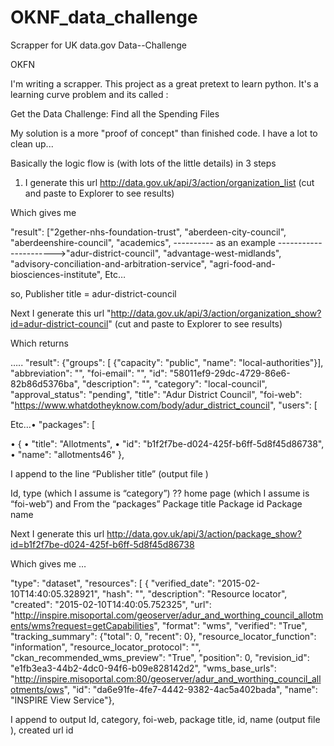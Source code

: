 # OKNF_data_challenge
Scrapper for UK data.gov
Data--Challenge

OKFN

I'm writing a scrapper. This project as a great pretext to learn python. It's a learning curve problem and its called :

Get the Data Challenge: Find all the Spending Files

My solution is a more "proof of concept" than finished code. I have a lot to clean up...

Basically the logic flow is (with lots of the little details) in 3 steps

1) I generate this url http://data.gov.uk/api/3/action/organization_list (cut and paste to Explorer to see results)

Which gives me

"result": ["2gether-nhs-foundation-trust", "aberdeen-city-council", "aberdeenshire-council", "academics",
---------- as an example ---------------------->"adur-district-council", 
"advantage-west-midlands", "advisory-conciliation-and-arbitration-service", "agri-food-and-biosciences-institute", Etc…

so, Publisher title = adur-district-council

Next I generate this url "http://data.gov.uk/api/3/action/organization_show?id=adur-district-council" (cut and paste to Explorer to see results)

Which returns 

….. "result": {"groups": [ {"capacity": "public", "name": "local-authorities"}], "abbreviation": "", "foi-email": "", "id": "58011ef9-29dc-4729-86e6-82b86d5376ba", "description": "", "category": "local-council", "approval_status": "pending", "title": "Adur District Council", "foi-web": "https://www.whatdotheyknow.com/body/adur_district_council", "users": [

Etc…•
"packages": [

• { • "title": "Allotments", • "id": "b1f2f7be-d024-425f-b6ff-5d8f45d86738", • "name": "allotments46" },

I append to the line “Publisher title” (output file )

Id, type (which I assume is “category”) ?? home page (which I assume is “foi-web”)
and From the “packages” Package title Package id Package name

Next I generate this url http://data.gov.uk/api/3/action/package_show?id=b1f2f7be-d024-425f-b6ff-5d8f45d86738

Which gives me …

"type": "dataset", "resources": [ { "verified_date": "2015-02-10T14:40:05.328921", "hash": "", "description": "Resource locator", "created": "2015-02-10T14:40:05.752325", "url": "http://inspire.misoportal.com/geoserver/adur_and_worthing_council_allotments/wms?request=getCapabilities", "format": "wms", "verified": "True", "tracking_summary": {"total": 0, "recent": 0}, "resource_locator_function": "information", "resource_locator_protocol": "", "ckan_recommended_wms_preview": "True", "position": 0, "revision_id": "e1fb3ea3-44b2-4dc0-94f6-b09e828142d2", "wms_base_urls": "http://inspire.misoportal.com:80/geoserver/adur_and_worthing_council_allotments/ows", "id": "da6e91fe-4fe7-4442-9382-4ac5a402bada", "name": "INSPIRE View Service"},

I append to output Id, category, foi-web, package title, id, name (output file ),  created url id
